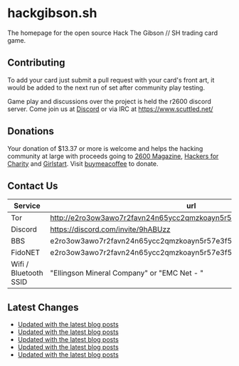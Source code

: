 # hackgibson.sh
The homepage for the open source Hack The Gibson // SH trading card game.


## Contributing

To add your card just submit a pull request with your card's front art, it would be added to the next run of set after community play testing.

Game play and discussions over the project is held the r2600 discord server. Come join us at [Discord](https://discord.com/invite/9hABUzz) or via IRC at https://www.scuttled.net/


## Donations

Your donation of $13.37 or more is welcome and helps the hacking community at large with proceeds going to [2600 Magazine](https://2600.com/), [Hackers for Charity](https://hackersforcharity.org) and [Girlstart](https://girlstart.org).  Visit [buymeacoffee](https://www.buymeacoffee.com/hackgibson.sh) to donate.


## Contact Us

Service | url
-|-
Tor | http://e2ro3ow3awo7r2favn24n65ycc2qmzkoayn5r57e3f56nvjwdcgg32ad.onion
Discord | https://discord.com/invite/9hABUzz
BBS | e2ro3ow3awo7r2favn24n65ycc2qmzkoayn5r57e3f56nvjwdcgg32ad.onion:23
FidoNET | e2ro3ow3awo7r2favn24n65ycc2qmzkoayn5r57e3f56nvjwdcgg32ad.onion:24554
Wifi / Bluetooth SSID | "Ellingson Mineral Company" or "EMC Net - <fidonet address>"

## Latest Changes
<!-- BLOG-POST-LIST:START -->
- [Updated with the latest blog posts](https://github.com/DFW2600/hackgibson.sh/commit/755edf0300ae9bd5566d76ad98e7659b15043077)
- [Updated with the latest blog posts](https://github.com/DFW2600/hackgibson.sh/commit/95f6a6f38e7a9f7fa92ed79e3671424f35a6af0c)
- [Updated with the latest blog posts](https://github.com/DFW2600/hackgibson.sh/commit/7f2420b71c79f7d801d8d4243148807dab3cea1c)
- [Updated with the latest blog posts](https://github.com/DFW2600/hackgibson.sh/commit/e4f16eb43d068d80a4da013cd7c56bb1e8a42737)
- [Updated with the latest blog posts](https://github.com/DFW2600/hackgibson.sh/commit/459e61893bcbdfd74fde11cc2239b2018a0fdb62)
<!-- BLOG-POST-LIST:END -->
